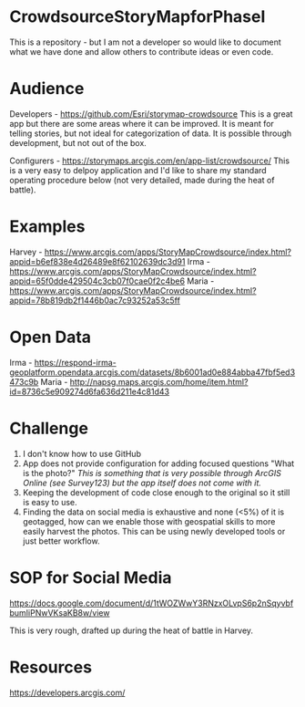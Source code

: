 # CrowdsourceStoryMapforPhaseI
This is a repository - but I am not a developer so would like to document what we have done and allow others to contribute ideas or even code. 


# Audience
Developers - https://github.com/Esri/storymap-crowdsource
This is a great app but there are some areas where it can be improved. It is meant for telling stories, but not ideal for categorization of data. It is possible through development, but not out of the box. 

Configurers - https://storymaps.arcgis.com/en/app-list/crowdsource/
This is a very easy to delpoy application and I'd like to share my standard operating procedure below (not very detailed, made during the heat of battle). 

# Examples
Harvey - https://www.arcgis.com/apps/StoryMapCrowdsource/index.html?appid=b6ef838e4d26489e8f62102639dc3d91
Irma - https://www.arcgis.com/apps/StoryMapCrowdsource/index.html?appid=65f0dde429504c3cb07f0cae0f2c4be6
Maria - https://www.arcgis.com/apps/StoryMapCrowdsource/index.html?appid=78b819db2f1446b0ac7c93252a53c5ff

# Open Data
Irma - https://respond-irma-geoplatform.opendata.arcgis.com/datasets/8b6001ad0e884abba47fbf5ed3473c9b
Maria - http://napsg.maps.arcgis.com/home/item.html?id=8736c5e909274d6fa636d211e4c81d43 

# Challenge

1) I don't know how to use GitHub
2) App does not provide configuration for adding focused questions "What is the photo?" 
*This is something that is very possible through ArcGIS Online (see Survey123) but the app itself does not come with it.*
3) Keeping the development of code close enough to the original so it still is easy to use. 
4) Finding the data on social media is exhaustive and none (<5%) of it is geotagged, how can we enable those with geospatial skills to more easily harvest the photos. This can be using newly developed tools or just better workflow.

# SOP for Social Media
https://docs.google.com/document/d/1tWOZWwY3RNzxOLvpS6p2nSqyvbfbumIiPNwVKsaKB8w/view 

This is very rough, drafted up during the heat of battle in Harvey.

# Resources
https://developers.arcgis.com/



